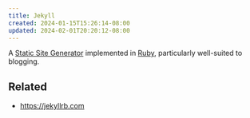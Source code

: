 ```yaml
---
title: Jekyll
created: 2024-01-15T15:26:14-08:00
updated: 2024-02-01T20:20:12-08:00
---
```


A [Static Site Generator](Static%20Site%20Generator.md) implemented in [Ruby](Ruby.md), particularly well-suited to blogging.

## Related

* https://jekyllrb.com
